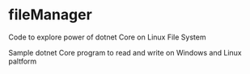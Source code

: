 # fileManager
Code to explore power of dotnet Core on Linux File System

Sample dotnet Core program to read and write on Windows and Linux paltform
